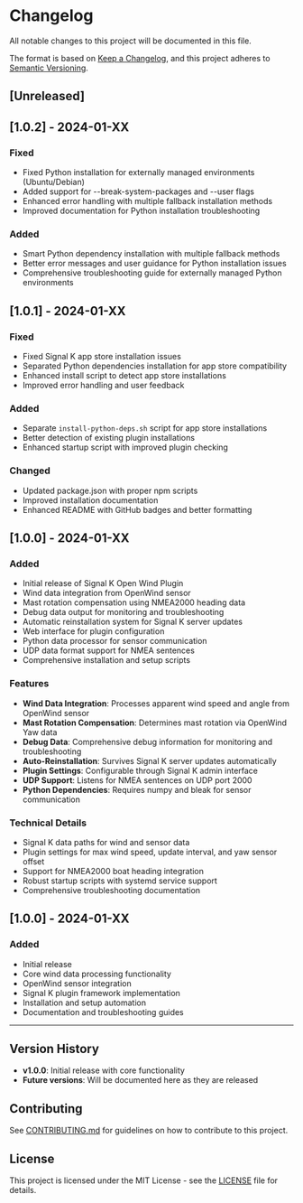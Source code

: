 # Changelog

All notable changes to this project will be documented in this file.

The format is based on [Keep a Changelog](https://keepachangelog.com/en/1.0.0/),
and this project adheres to [Semantic Versioning](https://semver.org/spec/v2.0.0.html).

## [Unreleased]

## [1.0.2] - 2024-01-XX

### Fixed
- Fixed Python installation for externally managed environments (Ubuntu/Debian)
- Added support for --break-system-packages and --user flags
- Enhanced error handling with multiple fallback installation methods
- Improved documentation for Python installation troubleshooting

### Added
- Smart Python dependency installation with multiple fallback methods
- Better error messages and user guidance for Python installation issues
- Comprehensive troubleshooting guide for externally managed Python environments

## [1.0.1] - 2024-01-XX

### Fixed
- Fixed Signal K app store installation issues
- Separated Python dependencies installation for app store compatibility
- Enhanced install script to detect app store installations
- Improved error handling and user feedback

### Added
- Separate `install-python-deps.sh` script for app store installations
- Better detection of existing plugin installations
- Enhanced startup script with improved plugin checking

### Changed
- Updated package.json with proper npm scripts
- Improved installation documentation
- Enhanced README with GitHub badges and better formatting

## [1.0.0] - 2024-01-XX

### Added
- Initial release of Signal K Open Wind Plugin
- Wind data integration from OpenWind sensor
- Mast rotation compensation using NMEA2000 heading data
- Debug data output for monitoring and troubleshooting
- Automatic reinstallation system for Signal K server updates
- Web interface for plugin configuration
- Python data processor for sensor communication
- UDP data format support for NMEA sentences
- Comprehensive installation and setup scripts

### Features
- **Wind Data Integration**: Processes apparent wind speed and angle from OpenWind sensor
- **Mast Rotation Compensation**: Determines mast rotation via OpenWind Yaw data
- **Debug Data**: Comprehensive debug information for monitoring and troubleshooting
- **Auto-Reinstallation**: Survives Signal K server updates automatically
- **Plugin Settings**: Configurable through Signal K admin interface
- **UDP Support**: Listens for NMEA sentences on UDP port 2000
- **Python Dependencies**: Requires numpy and bleak for sensor communication

### Technical Details
- Signal K data paths for wind and sensor data
- Plugin settings for max wind speed, update interval, and yaw sensor offset
- Support for NMEA2000 boat heading integration
- Robust startup scripts with systemd service support
- Comprehensive troubleshooting documentation

## [1.0.0] - 2024-01-XX

### Added
- Initial release
- Core wind data processing functionality
- OpenWind sensor integration
- Signal K plugin framework implementation
- Installation and setup automation
- Documentation and troubleshooting guides

---

## Version History

- **v1.0.0**: Initial release with core functionality
- **Future versions**: Will be documented here as they are released

## Contributing

See [CONTRIBUTING.md](CONTRIBUTING.md) for guidelines on how to contribute to this project.

## License

This project is licensed under the MIT License - see the [LICENSE](LICENSE) file for details.
